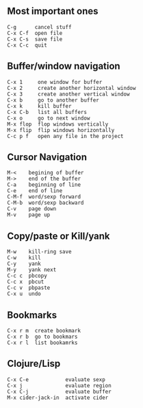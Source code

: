 ## Most important ones
```
C-g      cancel stuff
C-x C-f  open file
C-x C-s  save file
C-x C-c  quit
```

## Buffer/window navigation
```
C-x 1     one window for buffer
C-x 2     create another horizontal window
C-x 3     create another vertical window
C-x b     go to another buffer
C-x k     kill buffer
C-x C-b   list all buffers
C-x o     go to next window
M-x flop  flop windows vertically
M-x flip  flip windows horizontally
C-c p f   open any file in the project
```

## Cursor Navigation
```
M-<    begining of buffer
M->    end of the buffer
C-a    beginning of line
C-e    end of line
C-M-f  word/sexp forward
C-M-b  word/sexp backward
C-v    page down
M-v    page up
```

## Copy/paste or Kill/yank
```
M-w    kill-ring save
C-w    kill
C-y    yank
M-y    yank next
C-c c  pbcopy
C-c x  pbcut
C-c v  pbpaste
C-x u  undo
```

## Bookmarks
```
C-x r m  create bookmark
C-x r b  go to bookmars
C-x r l  list bookamrks
```

## Clojure/Lisp
```
C-x C-e            evaluate sexp
C-x j              evaluate region
C-x C-j            evaluate buffer
M-x cider-jack-in  activate cider
```
